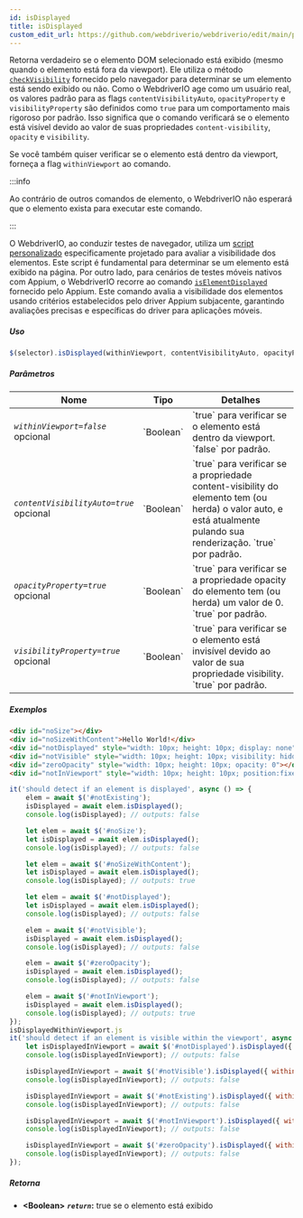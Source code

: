 ```yaml
---
id: isDisplayed
title: isDisplayed
custom_edit_url: https://github.com/webdriverio/webdriverio/edit/main/packages/webdriverio/src/commands/element/isDisplayed.ts
---
```


Retorna verdadeiro se o elemento DOM selecionado está exibido (mesmo quando o elemento está fora da viewport). Ele utiliza 
o método [`checkVisibility`](https://developer.mozilla.org/en-US/docs/Web/API/Element/checkVisibility#visibilityproperty)
fornecido pelo navegador para determinar se um elemento está sendo exibido ou não. Como o WebdriverIO age como um 
usuário real, os valores padrão para as flags `contentVisibilityAuto`, `opacityProperty` e `visibilityProperty` 
são definidos como `true` para um comportamento mais rigoroso por padrão. Isso significa que o comando verificará se o elemento está 
visível devido ao valor de suas propriedades `content-visibility`, `opacity` e `visibility`.

Se você também quiser verificar se o elemento está dentro da viewport, forneça a flag `withinViewport` ao comando.

:::info

Ao contrário de outros comandos de elemento, o WebdriverIO não esperará que o elemento 
exista para executar este comando.

:::

O WebdriverIO, ao conduzir testes de navegador, utiliza um [script personalizado](https://github.com/webdriverio/webdriverio/blob/59d349ca847950354d02b9e548f60cc50e7871f0/packages/webdriverio/src/scripts/isElementDisplayed.ts)
especificamente projetado para avaliar a visibilidade dos elementos. Este script é fundamental para determinar se um 
elemento está exibido na página. Por outro lado, para cenários de testes móveis nativos com Appium, o WebdriverIO 
recorre ao comando [`isElementDisplayed`](https://appium.io/docs/en/2.1/reference/interfaces/appium_types.ExternalDriver/#elementdisplayed)
fornecido pelo Appium. Este comando avalia a visibilidade dos elementos usando critérios estabelecidos pelo 
driver Appium subjacente, garantindo avaliações precisas e específicas do driver para aplicações móveis.

##### Uso

```js
$(selector).isDisplayed(withinViewport, contentVisibilityAuto, opacityProperty, visibilityProperty)
```

##### Parâmetros

<table>
  <thead>
    <tr>
      <th>Nome</th><th>Tipo</th><th>Detalhes</th>
    </tr>
  </thead>
  <tbody>
    <tr>
      <td><code><var>withinViewport=false</var></code><br /><span className="label labelWarning">opcional</span></td>
      <td>`Boolean`</td>
      <td>`true` para verificar se o elemento está dentro da viewport. `false` por padrão.</td>
    </tr>
    <tr>
      <td><code><var>contentVisibilityAuto=true</var></code><br /><span className="label labelWarning">opcional</span></td>
      <td>`Boolean`</td>
      <td>`true` para verificar se a propriedade content-visibility do elemento tem (ou herda) o valor auto, e está atualmente pulando sua renderização. `true` por padrão.</td>
    </tr>
    <tr>
      <td><code><var>opacityProperty=true</var></code><br /><span className="label labelWarning">opcional</span></td>
      <td>`Boolean`</td>
      <td>`true` para verificar se a propriedade opacity do elemento tem (ou herda) um valor de 0. `true` por padrão.</td>
    </tr>
    <tr>
      <td><code><var>visibilityProperty=true</var></code><br /><span className="label labelWarning">opcional</span></td>
      <td>`Boolean`</td>
      <td>`true` para verificar se o elemento está invisível devido ao valor de sua propriedade visibility. `true` por padrão.</td>
    </tr>
  </tbody>
</table>

##### Exemplos

```html title="index.html"
<div id="noSize"></div>
<div id="noSizeWithContent">Hello World!</div>
<div id="notDisplayed" style="width: 10px; height: 10px; display: none"></div>
<div id="notVisible" style="width: 10px; height: 10px; visibility: hidden"></div>
<div id="zeroOpacity" style="width: 10px; height: 10px; opacity: 0"></div>
<div id="notInViewport" style="width: 10px; height: 10px; position:fixed; top: 999999; left: 999999"></div>
```

```js title="isDisplayed.js"
it('should detect if an element is displayed', async () => {
    elem = await $('#notExisting');
    isDisplayed = await elem.isDisplayed();
    console.log(isDisplayed); // outputs: false

    let elem = await $('#noSize');
    let isDisplayed = await elem.isDisplayed();
    console.log(isDisplayed); // outputs: false

    let elem = await $('#noSizeWithContent');
    let isDisplayed = await elem.isDisplayed();
    console.log(isDisplayed); // outputs: true

    let elem = await $('#notDisplayed');
    let isDisplayed = await elem.isDisplayed();
    console.log(isDisplayed); // outputs: false

    elem = await $('#notVisible');
    isDisplayed = await elem.isDisplayed();
    console.log(isDisplayed); // outputs: false

    elem = await $('#zeroOpacity');
    isDisplayed = await elem.isDisplayed();
    console.log(isDisplayed); // outputs: false

    elem = await $('#notInViewport');
    isDisplayed = await elem.isDisplayed();
    console.log(isDisplayed); // outputs: true
});
isDisplayedWithinViewport.js
it('should detect if an element is visible within the viewport', async () => {
    let isDisplayedInViewport = await $('#notDisplayed').isDisplayed({ withinViewport: true });
    console.log(isDisplayedInViewport); // outputs: false

    isDisplayedInViewport = await $('#notVisible').isDisplayed({ withinViewport: true });
    console.log(isDisplayedInViewport); // outputs: false

    isDisplayedInViewport = await $('#notExisting').isDisplayed({ withinViewport: true });
    console.log(isDisplayedInViewport); // outputs: false

    isDisplayedInViewport = await $('#notInViewport').isDisplayed({ withinViewport: true });
    console.log(isDisplayedInViewport); // outputs: false

    isDisplayedInViewport = await $('#zeroOpacity').isDisplayed({ withinViewport: true });
    console.log(isDisplayedInViewport); // outputs: false
});
```

##### Retorna

- **&lt;Boolean&gt;**
            **<code><var>return</var></code>:**  true se o elemento está exibido